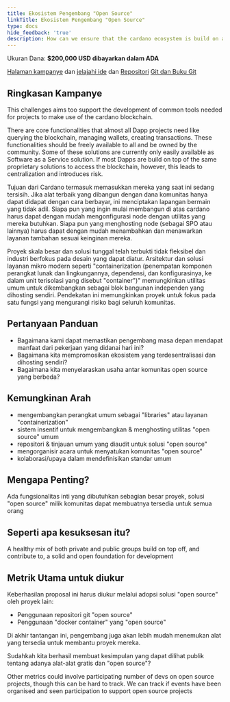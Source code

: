 ```yaml
---
title: Ekosistem Pengembang "Open Source"
linkTitle: Ekosistem Pengembang "Open Source"
type: docs
hide_feedback: 'true'
description: How can we ensure that the cardano ecosystem is build on a framework which is owned by the community and equally accessible to all?
---
```


Ukuran Dana: **$200,000 USD dibayarkan dalam ADA**

[Halaman kampanye](https://cardano.ideascale.com/a/campaign-home/26251) dan [jelajahi ide](https://cardano.ideascale.com/a/ideas/top/campaign-filter/byids/campaigns/26251/stage/unspecified) dan [Repositori](https://github.com/Catalyst-Challenges/F7-Open-Source-Developer-Ecosystem) [Git dan Buku Git](https://quality-assurance-dao.gitbook.io/catalyst-fund-7-challenges/fund-7/open-source-developer-ecosystem)

## Ringkasan Kampanye

This challenges aims too support the development of common tools needed for projects to make use of the cardano blockchain.

There are core functionalities that almost all Dapp projects need like querying the blockchain, managing wallets, creating transactions. These functionalities should be freely available to all and be owned by the community. Some of these solutions are currently only easily available as Software as a Service solution. If most Dapps are build on top of the same proprietary solutions to access the blockchain, however, this leads to centralization and introduces risk.

Tujuan dari Cardano termasuk memasukkan mereka yang saat ini sedang tersisih. Jika alat terbaik yang dibangun dengan dana komunitas hanya dapat didapat dengan cara berbayar, ini menciptakan lapangan bermain yang tidak adil. Siapa pun yang ingin mulai membangun di atas cardano harus dapat dengan mudah mengonfigurasi node dengan utilitas yang mereka butuhkan. Siapa pun yang menghosting node (sebagai SPO atau lainnya) harus dapat dengan mudah menambahkan dan menawarkan layanan tambahan sesuai keinginan mereka.

Proyek skala besar dan solusi tunggal telah terbukti tidak fleksibel dan industri berfokus pada desain yang dapat diatur. Arsitektur dan solusi layanan mikro modern seperti "containerization (penempatan komponen perangkat lunak dan lingkungannya, dependensi, dan konfigurasinya, ke dalam unit terisolasi yang disebut "container")" memungkinkan utilitas umum untuk dikembangkan sebagai blok bangunan independen yang dihosting sendiri. Pendekatan ini memungkinkan proyek untuk fokus pada satu fungsi yang mengurangi risiko bagi seluruh komunitas.

## Pertanyaan Panduan

- Bagaimana kami dapat memastikan pengembang masa depan mendapat manfaat dari pekerjaan yang didanai hari ini?
- Bagaimana kita mempromosikan ekosistem yang terdesentralisasi dan dihosting sendiri?
- Bagaimana kita menyelaraskan usaha antar komunitas open source yang berbeda?

## Kemungkinan Arah

- mengembangkan perangkat umum sebagai "libraries" atau layanan "containerization"
- sistem insentif untuk mengembangkan &amp; menghosting utilitas "open source" umum
- repositori &amp; tinjauan umum yang diaudit untuk solusi "open source"
- mengorganisir acara untuk menyatukan komunitas "open source"
- kolaborasi/upaya dalam mendefinisikan standar umum

## Mengapa Penting?

Ada fungsionalitas inti yang dibutuhkan sebagian besar proyek, solusi "open source" milik komunitas dapat membuatnya tersedia untuk semua orang

## Seperti apa kesuksesan itu?

A healthy mix of both private and public groups build on top off, and contribute to, a solid and open foundation for development

## Metrik Utama untuk diukur

Keberhasilan proposal ini harus diukur melalui adopsi solusi "open source" oleh proyek lain:

- Penggunaan repositori git "open source"
- Penggunaan "docker container" yang "open source"

Di akhir tantangan ini, pengembang juga akan lebih mudah menemukan alat yang tersedia untuk membantu proyek mereka.

Sudahkah kita berhasil membuat kesimpulan yang dapat dilihat publik tentang adanya alat-alat gratis dan "open source"?

Other metrics could involve participating number of devs on open source projects, though this can be hard to track. We can track if events have been organised and seen participation to support open source projects
